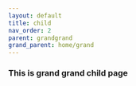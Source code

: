 ```yaml
---
layout: default
title: child
nav_order: 2
parent: grandgrand
grand_parent: home/grand
---
```


### This is grand grand child page
